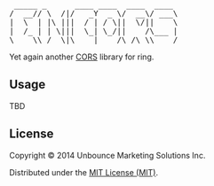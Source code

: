 <pre>
 _____ _      ____ ____  ____  ____ 
/  __// \  /|/   _Y  _ \/  __\/ ___\
|  \  | |\ |||  / | / \||  \/||    \
|  /_ | | \|||  \_| \_/||    /\___ |
\____\\_/  \|\____|____/\_/\_\\____/
</pre>

Yet again another [CORS](http://www.w3.org/TR/cors/) library for ring.

## Usage

TBD

## License

Copyright © 2014 Unbounce Marketing Solutions Inc.

Distributed under the [MIT License (MIT)](http://opensource.org/licenses/MIT).
